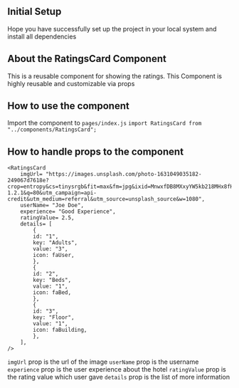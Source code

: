 ## Initial Setup

Hope you have successfully set up the project in your local system and install all dependencies

## About the RatingsCard Component

This is a reusable component for showing the ratings. This Component is highly reusable and customizable via props

## How to use the component

Import the component to `pages/index.js`
`import RatingsCard from "../components/RatingsCard";`

## How to handle props to the component

```
<RatingsCard
    imgUrl= "https://images.unsplash.com/photo-1631049035182-249067d7618e?crop=entropy&cs=tinysrgb&fit=max&fm=jpg&ixid=MnwxfDB8MXxyYW5kb218MHx8fHx8fHx8MTY2MTQ5NDE4Mg&ixlib=rb-1.2.1&q=80&utm_campaign=api-credit&utm_medium=referral&utm_source=unsplash_source&w=1080",
    userName= "Joe Doe",
    experience= "Good Experience",
    ratingValue= 2.5,
    details= [
        {
        id: "1",
        key: "Adults",
        value: "3",
        icon: faUser,
        },
        {
        id: "2",
        key: "Beds",
        value: "1",
        icon: faBed,
        },
        {
        id: "3",
        key: "Floor",
        value: "1",
        icon: faBuilding,
        },
    ],
/>
```
`imgUrl` prop is the url of the image
`userName` prop is the username
`experience` prop is the user experience about the hotel
`ratingValue` prop is the rating value which user gave
`details` prop is the list of more information
